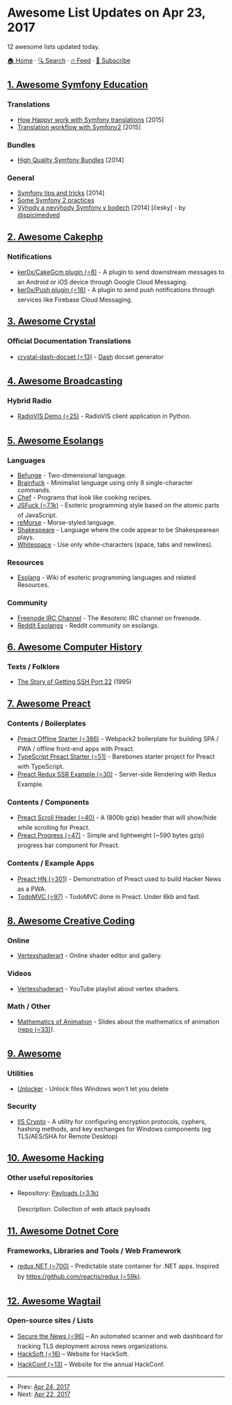 # Awesome List Updates on Apr 23, 2017

12 awesome lists updated today.

[🏠 Home](/README.md) · [🔍 Search](https://test.trackawesomelist.com/search/) · [🔥 Feed](https://test.trackawesomelist.com/rss.xml) · [📮 Subscribe](https://trackawesomelist.us17.list-manage.com/subscribe?u=d2f0117aa829c83a63ec63c2f&id=36a103854c)



## [1. Awesome Symfony Education](/content/pehapkari/awesome-symfony-education/README.md)

### Translations

*   [How Happyr work with Symfony translations](https://developer.happyr.com/how-happyr-work-with-symfony-translations) \[2015]
*   [Translation workflow with Symfony2](https://jolicode.com/blog/translation-workflow-with-symfony2) \[2015]

### Bundles

*   [High Quality Symfony Bundles](https://www.slideshare.net/matthiasnoback/high-quality-symfony-bundles-tutorial-dutch-php-conference-2014) \[2014]

### General

*   [Symfony tips and tricks](https://www.slideshare.net/javier.eguiluz/symfony-tips-and-tricks) \[2014]
*   [Some Symfony 2 practices](https://emanueleminotto.github.io/blog/some-symfony-2-practices)
*   [Výhody a nevýhody Symfony v bodech](https://devel.cz/otazka/nette-vs-symfony#answer-17973) \[2014] \[česky] - by [@spicimedved](https://twitter.com/spicimedved)

## [2. Awesome Cakephp](/content/FriendsOfCake/awesome-cakephp/README.md)

### Notifications

*   [ker0x/CakeGcm plugin (⭐8)](https://github.com/ker0x/CakeGCM) - A plugin to send downstream messages to an Android or iOS device through Google Cloud Messaging.
*   [ker0x/Push plugin (⭐18)](https://github.com/ker0x/cakephp-push) - A plugin to send push notifications through services like Firebase Cloud Messaging.

## [3. Awesome Crystal](/content/veelenga/awesome-crystal/README.md)

### Official Documentation Translations

*   [crystal-dash-docset (⭐13)](https://github.com/Sija/crystal-dash-docset) - [Dash](https://kapeli.com/dash) docset generator

## [4. Awesome Broadcasting](/content/ebu/awesome-broadcasting/README.md)

### Hybrid Radio

*   [RadioVIS Demo (⭐25)](https://github.com/bbc/RadioVisDemo) - RadioVIS client application in Python.

## [5. Awesome Esolangs](/content/angrykoala/awesome-esolangs/README.md)

### Languages

*   [Befunge](https://esolangs.org/wiki/Befunge) - Two-dimensional language.
*   [Brainfuck](https://esolangs.org/wiki/Brainfuck) - Minimalist language using only 8 single-character commands.
*   [Chef](http://www.dangermouse.net/esoteric/chef.html) - Programs that look like cooking recipes.
*   [JSFuck (⭐7.1k)](https://github.com/aemkei/jsfuck) - Esoteric programming style based on the atomic parts of JavaScript.
*   [reMorse](http://esolangs.org/wiki/reMorse) - Morse-styled language.
*   [Shakespeare](http://shakespearelang.sourceforge.net) - Language where the code appear to be Shakespearean plays.
*   [Whitespace](http://web.archive.org/web/20150623025348/http://compsoc.dur.ac.uk/whitespace) - Use only white-characters (space, tabs and newlines).

### Resources

*   [Esolang](https://esolangs.org) - Wiki of esoteric programming languages and related Resources.

### Community

*   [Freenode IRC Channel](http://webchat.freenode.net/?channels=esoteric\&uio=d4) - The #esoteric IRC channel on freenode.
*   [Reddit Esolangs](https://www.reddit.com/r/esolangs) - Reddit community on esolangs.

## [6. Awesome Computer History](/content/watson/awesome-computer-history/README.md)

### Texts / Folklore

*   [The Story of Getting SSH Port 22](https://www.ssh.com/ssh/port) (1995)

## [7. Awesome Preact](/content/preactjs/awesome-preact/README.md)

### Contents / Boilerplates

*   [Preact Offline Starter (⭐386)](https://github.com/lukeed/preact-starter) - Webpack2 boilerplate for building SPA / PWA / offline front-end apps with Preact.
*   [TypeScript Preact Starter (⭐51)](https://github.com/nickytonline/ts-preact-starter) - Barebones starter project for Preact with TypeScript.
*   [Preact Redux SSR Example (⭐30)](https://github.com/csbun/preact-redux-ssr-example) - Server-side Rendering with Redux Example.

### Contents / Components

*   [Preact Scroll Header (⭐40)](https://github.com/lukeed/preact-scroll-header) - A (800b gzip) header that will show/hide while scrolling for Preact.
*   [Preact Progress (⭐47)](https://github.com/lukeed/preact-progress) - Simple and lightweight (\~590 bytes gzip) progress bar component for Preact.

### Contents / Example Apps

*   [Preact HN (⭐301)](https://github.com/kristoferbaxter/preact-hn) - Demonstration of Preact used to build Hacker News as a PWA.
*   [TodoMVC (⭐97)](https://github.com/developit/preact-todomvc) - TodoMVC done in Preact. Under 6kb and fast.

## [8. Awesome Creative Coding](/content/terkelg/awesome-creative-coding/README.md)

### Online

*   [Vertexshaderart](https://www.vertexshaderart.com/) - Online shader editor and gallery.

### Videos

*   [Vertexshaderart](https://www.youtube.com/channel/UC6IqL5vkMJpqBG_bFDjsaxw) - YouTube playlist about vertex shaders.

### Math / Other

*   [Mathematics of Animation](https://winkervsbecks.github.io/mathematics-of-animation/#/) - Slides about the mathematics of animation ([repo (⭐33)](https://github.com/winkerVSbecks/mathematics-of-animation)).

## [9. Awesome](/content/Awesome-Windows/Awesome/README.md)

### Utilities

*   [Unlocker](http://www.softpedia.com/get/System/System-Miscellaneous/Unlocker.shtml) - Unlock files Windows won't let you delete

### Security

*   [IIS Crypto](https://www.nartac.com/Products/IISCrypto) - A utility for configuring encryption protocols, cyphers, hashing methods, and key exchanges for Windows components (eg TLS/AES/SHA for Remote Desktop)

## [10. Awesome Hacking](/content/Hack-with-Github/Awesome-Hacking/README.md)

### Other useful repositories

- Repository: [Payloads (⭐3.1k)](https://github.com/foospidy/payloads)

  Description: Collection of web attack payloads



## [11. Awesome Dotnet Core](/content/thangchung/awesome-dotnet-core/README.md)

### Frameworks, Libraries and Tools / Web Framework

*   [redux.NET (⭐700)](https://github.com/GuillaumeSalles/redux.NET) - Predictable state container for .NET apps. Inspired by [https://github.com/reactjs/redux (⭐59k)](https://github.com/reactjs/redux).

## [12. Awesome Wagtail](/content/springload/awesome-wagtail/README.md)

### Open-source sites / Lists

*   [Secure the News (⭐96)](https://github.com/freedomofpress/securethenews) – An automated scanner and web dashboard for tracking TLS deployment across news organizations.
*   [HackSoft (⭐16)](https://github.com/HackSoftware/hacksoft.io) – Website for HackSoft.
*   [HackConf (⭐13)](https://github.com/HackSoftware/hackconf.bg) – Website for the annual HackConf.

---

- Prev: [Apr 24, 2017](/content/2017/04/24/README.md)
- Next: [Apr 22, 2017](/content/2017/04/22/README.md)